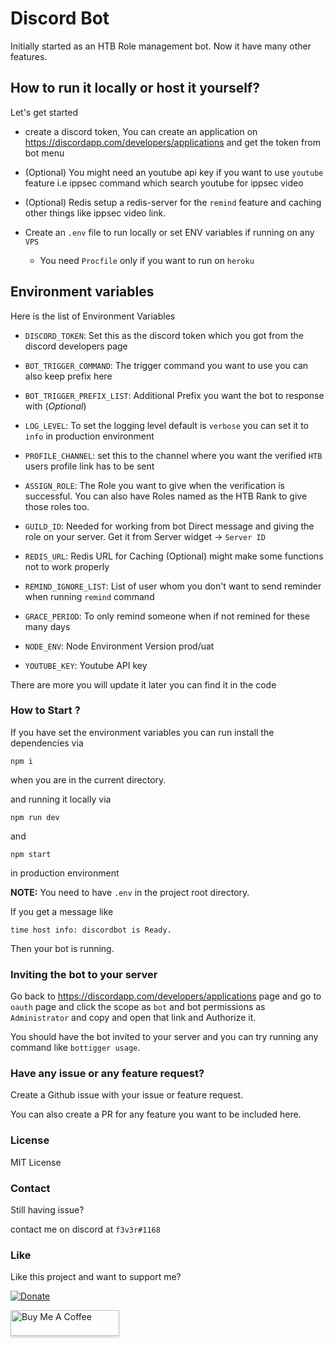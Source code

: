 # Discord Bot


Initially started as an HTB Role management bot. Now it have many other features.



## How to run it locally or host it yourself?

Let's get started

* create a discord token, You can create an application on https://discordapp.com/developers/applications and get the token from bot menu

* (Optional) You might need an youtube api key if you want to use `youtube` feature i.e ippsec command which search youtube for ippsec video

* (Optional) Redis setup a redis-server for the `remind` feature and caching other things like ippsec video link.

* Create an `.env` file to run locally or set ENV variables if running on any `VPS`

  * You need `Procfile` only if you want to run on `heroku`


## Environment variables

Here is the list of Environment Variables

* `DISCORD_TOKEN`: Set this as the discord token which you got from the discord developers page

* `BOT_TRIGGER_COMMAND`: The trigger command you want to use you can also keep prefix here

* `BOT_TRIGGER_PREFIX_LIST`: Additional Prefix you want the bot to response with (*Optional*)

* `LOG_LEVEL`: To set the logging level default is `verbose` you can set it to `info` in production environment

* `PROFILE_CHANNEL`: set this to the channel where you want the verified `HTB` users profile link has to be sent

* `ASSIGN_ROLE`: The Role you want to give when the verification is successful. You can also have Roles named as the HTB Rank to give those roles too.

* `GUILD_ID`: Needed for working from bot Direct message and giving the role on your server. Get it from Server widget -> `Server ID`

* `REDIS_URL`: Redis URL for Caching (Optional) might make some functions not to work properly

* `REMIND_IGNORE_LIST`: List of user whom you don't want to send reminder when running `remind` command

* `GRACE_PERIOD`: To only remind someone when if not remined for these many days

* `NODE_ENV`: Node Environment Version prod/uat

* `YOUTUBE_KEY`: Youtube API key

There are more you will update it later you can find it in the code

### How to Start ?

If you have set the environment variables you can run install the dependencies via

```shell
npm i
```
when you are in the current directory.

and running it locally via

```shell
npm run dev
```

and
```shell
npm start
```
in production environment

**NOTE:** You need to have `.env` in the project root directory.

If you get a message like
```
time host info: discordbot is Ready.
```


Then your bot is running.


### Inviting the bot to your server

Go back to https://discordapp.com/developers/applications page and go to `oauth` page and click the scope as `bot` and bot permissions as `Administrator` and copy and open that link and Authorize it.


You should have the bot invited to your server and you can try running any command like `bottigger usage`.




### Have any issue or any feature request?

Create a Github issue with your issue or feature request.


You can also create a PR for any feature you want to be included here.


### License

 MIT License

### Contact
Still having issue?

contact me on discord at `f3v3r#1168`



### Like


Like this project and want to support me?

[![Donate](https://img.shields.io/badge/Donate-PayPal-green.svg)](https://paypal.me/shubham399)

<a href="https://www.buymeacoffee.com/f3v3r" target="_blank"><img src="https://www.buymeacoffee.com/assets/img/custom_images/orange_img.png" alt="Buy Me A Coffee" style="height: 41px !important;width: 174px !important;box-shadow: 0px 3px 2px 0px rgba(190, 190, 190, 0.5) !important;-webkit-box-shadow: 0px 3px 2px 0px rgba(190, 190, 190, 0.5) !important;" ></a>
